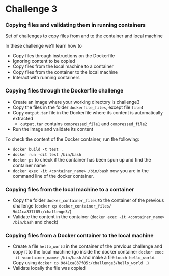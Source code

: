 # Challenge 3
### Copying files and validating them in running containers
Set of challenges to copy files from and to the container and local machine

In these challenge we'll learn how to
- Copy files through instructions on the Dockerfile
- Ignoring content to be copied
- Copy files from the local machine to a container
- Copy files from the container to the local machine
- Interact with running containers

### Copying files through the Dockerfile challenge
- Create an image where your working directory is challenge3
- Copy the files in the folder `dockerfile_files`, except file `file4`
- Copy `output.tar` file in the Dockerfile where its content is automatically extracted
  - `output.tar` contains `compressed_file1` and `compressed_file2` 
- Run the image and validate its content

To check the content of the Docker container, run the following:
- `docker build -t test .` 
- `docker run -dit test /bin/bash`
- `docker ps` to check if the container has been spun up and find the container name
- `docker exec -it <container_name> /bin/bash` now you are in the command line of the docker container.

### Copying files from the local machine to a container
- Copy the folder `docker_container_files` to the container of the previous challenge
(`docker cp docker_container_files/ 9d41ca837f85:/challenge3/`)
- Validate the content in the container (`docker exec -it <container_name> /bin/bash` and check)

### Copying files from a Docker container to the local machine
- Create a file `hello_world` in the container of the previous challenge and copy it to the local machine
(go inside the docker container `docker exec -it <container_name> /bin/bash` and make a file `touch hello_world`. Copy using `docker cp 9d41ca837f85:/challenge3/hello_world .`)
- Validate locally the file was copied